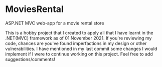 # MoviesRental
ASP.NET MVC web-app for a movie rental store

This is a hobby project that I created to apply all that I have learnt in the .NET(MVC) framework as of 01 November 2021. 
If you're reviewing my code, chances are you've found imperfactions in my design or other vulnerabilities.
I have mentioned in my last commit some changes I would implement if I were to continue working on this project. 
Feel free to add suggestions/comments!
